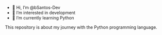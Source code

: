 - 👋 Hi, I’m @bSantos-Dev
- 👀 I’m interested in development
- 🌱 I’m currently learning Python

This repository is about my journey with the Python programming language.

<!---
bSantos-Dev/bSantos-Dev is a ✨ special ✨ repository because its `README.md` (this file) appears on your GitHub profile.
You can click the Preview link to take a look at your changes.
--->

